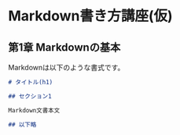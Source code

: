 # Markdown書き方講座(仮)

## 第1章 Markdownの基本

Markdownは以下のような書式です。

```markdown
# タイトル(h1)

## セクション1

Markdown文書本文

## 以下略
```
